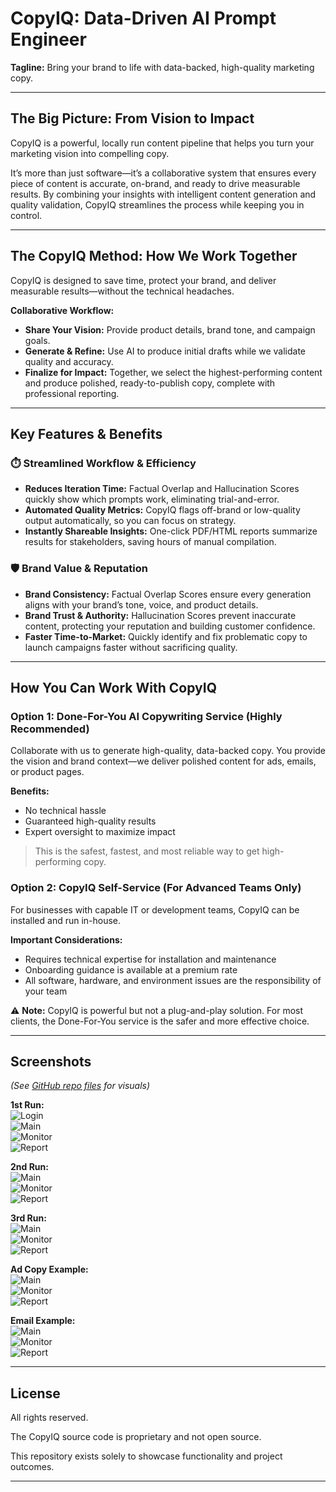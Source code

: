 # CopyIQ: Data-Driven AI Prompt Engineer 
**Tagline:** Bring your brand to life with data-backed, high-quality marketing copy.

---

## The Big Picture: From Vision to Impact
CopyIQ is a powerful, locally run content pipeline that helps you turn your marketing vision into compelling copy.

It’s more than just software—it’s a collaborative system that ensures every piece of content is accurate, on-brand, and ready to drive measurable results. By combining your insights with intelligent content generation and quality validation, CopyIQ streamlines the process while keeping you in control.

---

## The CopyIQ Method: How We Work Together
CopyIQ is designed to save time, protect your brand, and deliver measurable results—without the technical headaches.

**Collaborative Workflow:**  
- **Share Your Vision:** Provide product details, brand tone, and campaign goals.  
- **Generate & Refine:** Use AI to produce initial drafts while we validate quality and accuracy.  
- **Finalize for Impact:** Together, we select the highest-performing content and produce polished, ready-to-publish copy, complete with professional reporting.

---

## Key Features & Benefits

### ⏱️ Streamlined Workflow & Efficiency
- **Reduces Iteration Time:** Factual Overlap and Hallucination Scores quickly show which prompts work, eliminating trial-and-error.  
- **Automated Quality Metrics:** CopyIQ flags off-brand or low-quality output automatically, so you can focus on strategy.  
- **Instantly Shareable Insights:** One-click PDF/HTML reports summarize results for stakeholders, saving hours of manual compilation.

### 🛡️ Brand Value & Reputation
- **Brand Consistency:** Factual Overlap Scores ensure every generation aligns with your brand’s tone, voice, and product details.  
- **Brand Trust & Authority:** Hallucination Scores prevent inaccurate content, protecting your reputation and building customer confidence.  
- **Faster Time-to-Market:** Quickly identify and fix problematic copy to launch campaigns faster without sacrificing quality.

---

## How You Can Work With CopyIQ

### Option 1: Done-For-You AI Copywriting Service (Highly Recommended)
Collaborate with us to generate high-quality, data-backed copy. You provide the vision and brand context—we deliver polished content for ads, emails, or product pages.

**Benefits:**  
- No technical hassle  
- Guaranteed high-quality results  
- Expert oversight to maximize impact  

> This is the safest, fastest, and most reliable way to get high-performing copy.

### Option 2: CopyIQ Self-Service (For Advanced Teams Only)
For businesses with capable IT or development teams, CopyIQ can be installed and run in-house.

**Important Considerations:**  
- Requires technical expertise for installation and maintenance  
- Onboarding guidance is available at a premium rate  
- All software, hardware, and environment issues are the responsibility of your team  

⚠️ **Note:** CopyIQ is powerful but not a plug-and-play solution. For most clients, the Done-For-You service is the safer and more effective choice.

---

## Screenshots
*(See [GitHub repo files](https://github.com/Todd2112/My-Portfolio/tree/master/CopyIq) for visuals)*

**1st Run:**  
![Login](https://github.com/Todd2112/My-Portfolio/blob/master/CopyIq/1st_run_log-in.png)  
![Main](https://github.com/Todd2112/My-Portfolio/blob/master/CopyIq/1st_run_main.png)  
![Monitor](https://github.com/Todd2112/My-Portfolio/blob/master/CopyIq/1st_run_monitor.png)  
![Report](https://github.com/Todd2112/My-Portfolio/blob/master/CopyIq/1st_run_report.png)

**2nd Run:**  
![Main](https://github.com/Todd2112/My-Portfolio/blob/master/CopyIq/2nd_run_main.png)  
![Monitor](https://github.com/Todd2112/My-Portfolio/blob/master/CopyIq/2nd_run_monitor.png)  
![Report](https://github.com/Todd2112/My-Portfolio/blob/master/CopyIq/2nd_run_report.png)

**3rd Run:**  
![Main](https://github.com/Todd2112/My-Portfolio/blob/master/CopyIq/3rd_run_main.png)  
![Monitor](https://github.com/Todd2112/My-Portfolio/blob/master/CopyIq/3rd_run_monitor.png)  
![Report](https://github.com/Todd2112/My-Portfolio/blob/master/CopyIq/3rd_run_report.png)

**Ad Copy Example:**  
![Main](https://github.com/Todd2112/My-Portfolio/blob/master/CopyIq/ad_copy_main.png)  
![Monitor](https://github.com/Todd2112/My-Portfolio/blob/master/CopyIq/ad_copy_monitor.png)  
![Report](https://github.com/Todd2112/My-Portfolio/blob/master/CopyIq/ad_copy_report.png)

**Email Example:**  
![Main](https://github.com/Todd2112/My-Portfolio/blob/master/CopyIq/email_main.png)  
![Monitor](https://github.com/Todd2112/My-Portfolio/blob/master/CopyIq/email_monitor.png)  
![Report](https://github.com/Todd2112/My-Portfolio/blob/master/CopyIq/email_report.png)

---

## License
All rights reserved.

The CopyIQ source code is proprietary and not open source.

This repository exists solely to showcase functionality and project outcomes.

---
